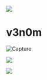 ![](https://user-images.githubusercontent.com/88527426/159282673-230137e6-1d75-440f-a9a0-ba5c2af81e59.jpeg)
# v3n0m
![Capture](https://user-images.githubusercontent.com/88527426/160156796-12c9d722-b4ee-4bf7-b81b-ce41a17d7890.PNG)

![](https://user-images.githubusercontent.com/88527426/160154330-55d871a7-904f-4b34-91d3-895d519b2e2a.jpeg)


![](https://user-images.githubusercontent.com/88527426/184546198-69230bc2-7cda-427c-aebf-a9c4f6f77559.jpeg)
